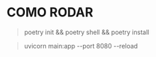 # COMO RODAR

> poetry init && poetry shell && poetry install 

> uvicorn main:app --port 8080 --reload
